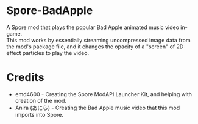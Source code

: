 # Spore-BadApple
 A Spore mod that plays the popular Bad Apple animated music video in-game.  
 This mod works by essentially streaming uncompressed image data from the mod's package file, and it changes the opacity of a "screen" of 2D effect particles to play the video.  

# Credits
  - emd4600 - Creating the Spore ModAPI Launcher Kit, and helping with creation of the mod.  
  - Anira (あにら) - Creating the Bad Apple music video that this mod imports into Spore.